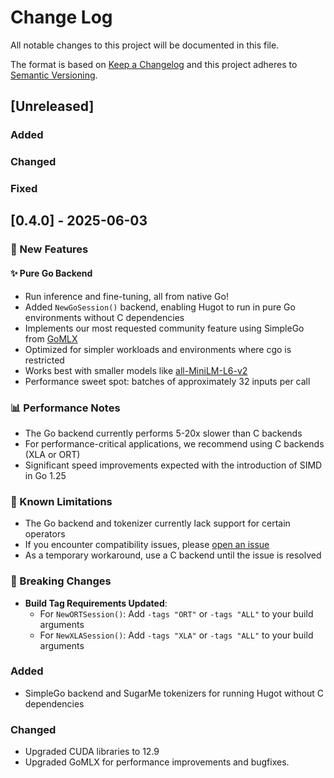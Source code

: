 # Change Log
All notable changes to this project will be documented in this file.

The format is based on [Keep a Changelog](http://keepachangelog.com/)
and this project adheres to [Semantic Versioning](http://semver.org/).

## [Unreleased]

### Added

### Changed

### Fixed

## [0.4.0] - 2025-06-03

### 🚀 New Features

#### ✨ Pure Go Backend
- Run inference and fine-tuning, all from native Go!
- Added `NewGoSession()` backend, enabling Hugot to run in pure Go environments without C dependencies
- Implements our most requested community feature using SimpleGo from [GoMLX](https://github.com/gomlx/gomlx)
- Optimized for simpler workloads and environments where cgo is restricted
- Works best with smaller models like [all-MiniLM-L6-v2](https://huggingface.co/sentence-transformers/all-MiniLM-L6-v2)
- Performance sweet spot: batches of approximately 32 inputs per call

### 📊 Performance Notes
- The Go backend currently performs 5-20x slower than C backends
- For performance-critical applications, we recommend using C backends (XLA or ORT)
- Significant speed improvements expected with the introduction of SIMD in Go 1.25

### 🐞 Known Limitations
- The Go backend and tokenizer currently lack support for certain operators
- If you encounter compatibility issues, please [open an issue](https://github.com/knights-analytics/hugot/issues/new)
- As a temporary workaround, use a C backend until the issue is resolved

### 🚨 Breaking Changes
- **Build Tag Requirements Updated**:
    - For `NewORTSession()`: Add `-tags "ORT"` or `-tags "ALL"` to your build arguments
    - For `NewXLASession()`: Add `-tags "XLA"` or `-tags "ALL"` to your build arguments

### Added

- SimpleGo backend and SugarMe tokenizers for running Hugot without C dependencies

### Changed

- Upgraded CUDA libraries to 12.9
- Upgraded GoMLX for performance improvements and bugfixes.
